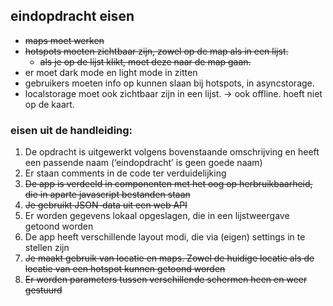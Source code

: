 ## eindopdracht eisen

- ~~maps moet werken~~
- ~~hotspots moeten zichtbaar zijn, zowel op de map als in een lijst.~~
    - ~~als je op de lijst klikt, moet deze naar de map gaan.~~ 
- er moet dark mode en light mode in zitten
- gebruikers moeten info op kunnen slaan bij hotspots, in asyncstorage.
- localstorage moet ook zichtbaar zijn in een lijst. -> ook offline. hoeft niet op de kaart. 

### eisen uit de handleiding:
1. De opdracht is uitgewerkt volgens bovenstaande omschrijving en heeft een passende naam (‘eindopdracht’ is geen goede naam)
2. Er staan comments in de code ter verduidelijking
3. ~~De app is verdeeld in componenten met het oog op herbruikbaarheid, die in aparte javascript bestanden staan~~
4. ~~Je gebruikt JSON-data uit een web API~~
5. Er worden gegevens lokaal opgeslagen, die in een lijstweergave getoond worden
6. De app heeft verschillende layout modi, die via (eigen) settings in te stellen zijn
7. ~~Je maakt gebruik van locatie en maps. Zowel de huidige locatie als de locatie van een hotspot kunnen getoond worden~~
8. ~~Er worden parameters tussen verschillende schermen heen en weer gestuurd~~